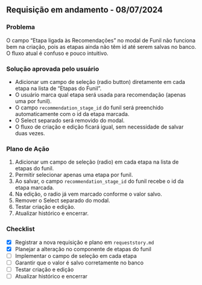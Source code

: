 ## Requisição em andamento - 08/07/2024

### Problema
O campo “Etapa ligada às Recomendações” no modal de Funil não funciona bem na criação, pois as etapas ainda não têm id até serem salvas no banco. O fluxo atual é confuso e pouco intuitivo.

### Solução aprovada pelo usuário
- Adicionar um campo de seleção (radio button) diretamente em cada etapa na lista de “Etapas do Funil”.
- O usuário marca qual etapa será usada para recomendação (apenas uma por funil).
- O campo `recommendation_stage_id` do funil será preenchido automaticamente com o id da etapa marcada.
- O Select separado será removido do modal.
- O fluxo de criação e edição ficará igual, sem necessidade de salvar duas vezes.

### Plano de Ação
1. Adicionar um campo de seleção (radio) em cada etapa na lista de etapas do funil.
2. Permitir selecionar apenas uma etapa por funil.
3. Ao salvar, o campo `recommendation_stage_id` do funil recebe o id da etapa marcada.
4. Na edição, o radio já vem marcado conforme o valor salvo.
5. Remover o Select separado do modal.
6. Testar criação e edição.
7. Atualizar histórico e encerrar.

### Checklist
- [x] Registrar a nova requisição e plano em `requeststory.md`
- [x] Planejar a alteração no componente de etapas do funil
- [ ] Implementar o campo de seleção em cada etapa
- [ ] Garantir que o valor é salvo corretamente no banco
- [ ] Testar criação e edição
- [ ] Atualizar histórico e encerrar 